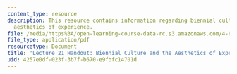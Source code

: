 ```yaml
---
content_type: resource
description: This resource contains information regarding biennial culture and the
  aesthetics of experience.
file: /media/https%3A/open-learning-course-data-rc.s3.amazonaws.com/4-602-modern-art-and-mass-culture-spring-2012/4257e0df023f3b7fb670e9fbfc14701d_MIT4_602S12_lec21.pdf
file_type: application/pdf
resourcetype: Document
title: 'Lecture 21 Handout: Biennial Culture and the Aesthetics of Experience'
uid: 4257e0df-023f-3b7f-b670-e9fbfc14701d
---
```


